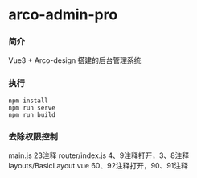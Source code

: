 # arco-admin-pro

### 简介

Vue3 + Arco-design 搭建的后台管理系统

### 执行
```
npm install
npm run serve
npm run build
```

### 去除权限控制

main.js 23注释
router/index.js 4、9注释打开，3、8注释
layouts/BasicLayout.vue 60、92注释打开，90、91注释